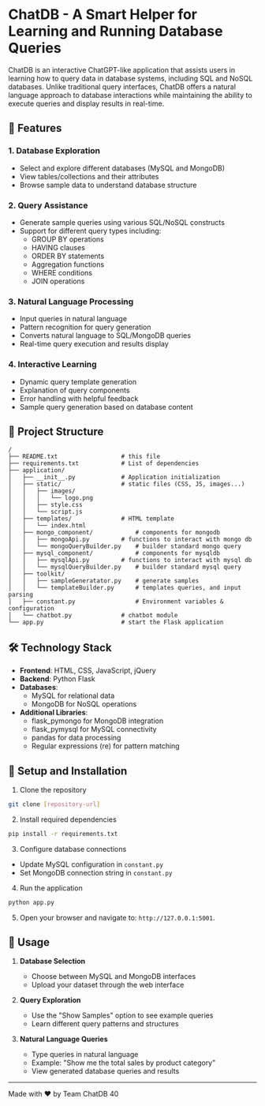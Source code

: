 # ChatDB - A Smart Helper for Learning and Running Database Queries

ChatDB is an interactive ChatGPT-like application that assists users in learning how to query data in database systems, including SQL and NoSQL databases. Unlike traditional query interfaces, ChatDB offers a natural language approach to database interactions while maintaining the ability to execute queries and display results in real-time.

## 🌟 Features

### 1. Database Exploration
- Select and explore different databases (MySQL and MongoDB)
- View tables/collections and their attributes
- Browse sample data to understand database structure

### 2. Query Assistance
- Generate sample queries using various SQL/NoSQL constructs
- Support for different query types including:
  - GROUP BY operations
  - HAVING clauses
  - ORDER BY statements
  - Aggregation functions
  - WHERE conditions
  - JOIN operations
  
### 3. Natural Language Processing
- Input queries in natural language
- Pattern recognition for query generation
- Converts natural language to SQL/MongoDB queries
- Real-time query execution and results display

### 4. Interactive Learning
- Dynamic query template generation
- Explanation of query components
- Error handling with helpful feedback
- Sample query generation based on database content

## 📁 Project Structure

```
/
├── README.txt          		# this file
├── requirements.txt    		# List of dependencies
├── application/
│   ├── __init__.py     		# Application initialization
│   ├── static/        			# static files (CSS, JS, images...)
│   │   ├── images/
│   │   │   └── logo.png
│   │   ├── style.css
│   │   └── script.js
│   ├── templates/      		# HTML template
│   │   └── index.html
│   ├── mongo_component/        	# components for mongodb
│   │   ├── mongoApi.py			# functions to interact with mongo db
│   │   └── mongoQueryBuilder.py	# builder standard mongo query
│   ├── mysql_component/        	# components for mysqldb
│   │   ├── mysqlApi.py			# functions to interact with mysql db
│   │   └── mysqlQueryBuilder.py	# builder standard mysql query
│   ├── toolkit/         		
│   │   ├── sampleGeneratator.py 	# generate samples 
│   │   └── templateBuilder.py		# templates queries, and input parsing
│   ├── constant.py         		# Environment variables & configuration
│   └── chatbot.py         		# chatbot module
└── app.py              		# start the Flask application  

```

  
## 🛠️ Technology Stack

- **Frontend**: HTML, CSS, JavaScript, jQuery
- **Backend**: Python Flask
- **Databases**: 
  - MySQL for relational data
  - MongoDB for NoSQL operations
- **Additional Libraries**:
  - flask_pymongo for MongoDB integration
  - flask_pymysql for MySQL connectivity
  - pandas for data processing
  - Regular expressions (re) for pattern matching

## 🚀 Setup and Installation

1. Clone the repository
```bash
git clone [repository-url]
```

2. Install required dependencies
```bash
pip install -r requirements.txt
```

3. Configure database connections
- Update MySQL configuration in `constant.py`
- Set MongoDB connection string in `constant.py`

4. Run the application
```bash
python app.py
```

5. Open your browser and navigate to: `http://127.0.0.1:5001`.


## 📖 Usage

1. **Database Selection**
   - Choose between MySQL and MongoDB interfaces
   - Upload your dataset through the web interface

2. **Query Exploration**
   - Use the "Show Samples" option to see example queries
   - Learn different query patterns and structures

3. **Natural Language Queries**
   - Type queries in natural language
   - Example: "Show me the total sales by product category"
   - View generated database queries and results

---
Made with ❤️ by Team ChatDB 40

